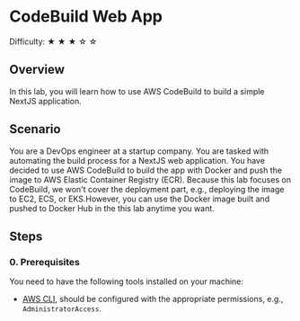 # CodeBuild Web App
Difficulty: ★ ★ ★ ☆ ☆

## Overview
In this lab, you will learn how to use AWS CodeBuild to build a simple NextJS application.

## Scenario
You are a DevOps engineer at a startup company. You are tasked with automating the build process for a NextJS web application. You have decided to use AWS CodeBuild to build the app with Docker and push the image to AWS Elastic Container Registry (ECR).
Because this lab focuses on CodeBuild, we won't cover the deployment part, e.g., deploying the image to EC2, ECS, or EKS.However, you can use the Docker image built and pushed to Docker Hub in the this lab anytime you want.

## Steps

### 0. Prerequisites
You need to have the following tools installed on your machine:
- [AWS CLI](https://docs.aws.amazon.com/cli/latest/userguide/getting-started-install.html), should be configured with the appropriate permissions, e.g., `AdministratorAccess`.



